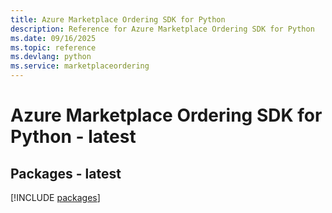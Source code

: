 ```yaml
---
title: Azure Marketplace Ordering SDK for Python
description: Reference for Azure Marketplace Ordering SDK for Python
ms.date: 09/16/2025
ms.topic: reference
ms.devlang: python
ms.service: marketplaceordering
---
```

# Azure Marketplace Ordering SDK for Python - latest
## Packages - latest
[!INCLUDE [packages](marketplace-ordering-index.md)]